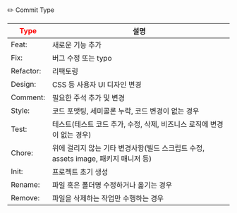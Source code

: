 ✏️ Commit Type


| <span style="color:red">Type</span> | 설명                                                      |
|-------------------------------------|---------------------------------------------------------|
| Feat:                               | 	새로운 기능 추가                                              |
| Fix:                                | 	버그 수정 또는 typo                                          |
| Refactor:                           | 	리팩토링                                                   |
| Design:                             | 	CSS 등 사용자 UI 디자인 변경                                    |
| Comment:                            | 	필요한 주석 추가 및 변경                                         |
| Style:                              | 	코드 포맷팅, 세미콜론 누락, 코드 변경이 없는 경우                          |
| Test:                               | 	테스트(테스트 코드 추가, 수정, 삭제, 비즈니스 로직에 변경이 없는 경우)             |
| Chore:                              | 	위에 걸리지 않는 기타 변경사항(빌드 스크립트 수정, assets image, 패키지 매니저 등) |
| Init:                               | 	프로젝트 초기 생성                                             |
| Rename:                             | 	파일 혹은 폴더명 수정하거나 옮기는 경우                                 |
| Remove:                             | 	파일을 삭제하는 작업만 수행하는 경우                                   |